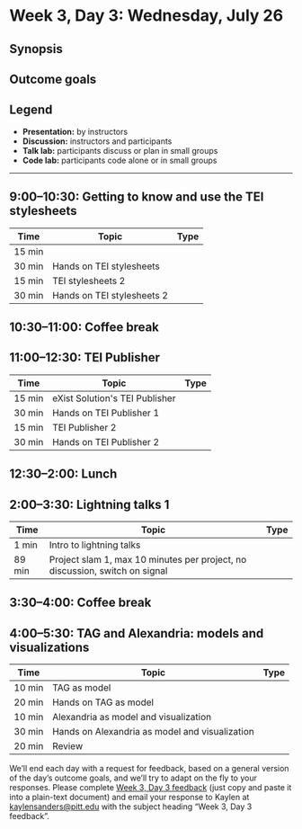 # Week 3, Day 3: Wednesday, July 26
## Synopsis



## Outcome goals
## Legend

* **Presentation:** by instructors
* **Discussion:** instructors and participants
* **Talk lab:** participants discuss or plan in small groups
* **Code lab:** participants code alone or in small groups

* * *
## 9:00–10:30: Getting to know and use the TEI stylesheets

Time | Topic | Type
---- | ---- | ---- 
15 min |  | 
30 min | Hands on TEI stylesheets | 
15 min | TEI stylesheets 2 | 
30 min | Hands on TEI stylesheets 2 | 

## 10:30–11:00: Coffee break

## 11:00–12:30: TEI Publisher

Time | Topic | Type
---- | ---- | ---- 
15 min | eXist Solution's TEI Publisher | 
30 min | Hands on TEI Publisher 1 | 
15 min | TEI Publisher 2 | 
30 min | Hands on TEI Publisher 2 | 

## 12:30–2:00: Lunch

## 2:00–3:30: Lightning talks 1

Time | Topic | Type
---- | ---- | ---- 
1 min | Intro to lightning talks | 
89 min | Project slam 1, max 10 minutes per project, no discussion, switch on signal | 

## 3:30–4:00: Coffee break

## 4:00–5:30: TAG and Alexandria: models and visualizations

Time | Topic | Type
---- | ---- | ---- 
10 min | TAG as model | 
20 min | Hands on TAG as model | 
10 min | Alexandria as model and visualization | 
30 min | Hands on Alexandria as model and visualization | 
20 min | Review | 

We’ll end each day with a request for feedback, based on a general version of the day’s outcome goals, and we’ll try to adapt on the fly to your responses. Please complete [Week 3, Day 3 feedback](week_3_day_3_feedback.md) (just copy and paste it into a plain-text document) and email your response to Kaylen at [kaylensanders@pitt.edu](mailto:kaylensanders@pitt.edu) with the subject heading “Week 3, Day 3 feedback”.
